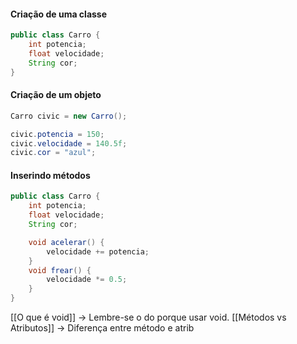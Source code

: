 #### Criação de uma classe 

```java
public class Carro {
	int potencia;
	float velocidade;
	String cor;
}
```

#### Criação de um objeto

```java
Carro civic = new Carro();

civic.potencia = 150;
civic.velocidade = 140.5f;
civic.cor = "azul";
```

#### Inserindo métodos

```java
public class Carro {
	int potencia;
	float velocidade;
	String cor;

	void acelerar() {
		velocidade += potencia;
	}
	void frear() {
		velocidade *= 0.5;
	}
}
```

[[O que é void]] -> Lembre-se o do porque usar void.
[[Métodos vs Atributos]] -> Diferença entre método e atrib